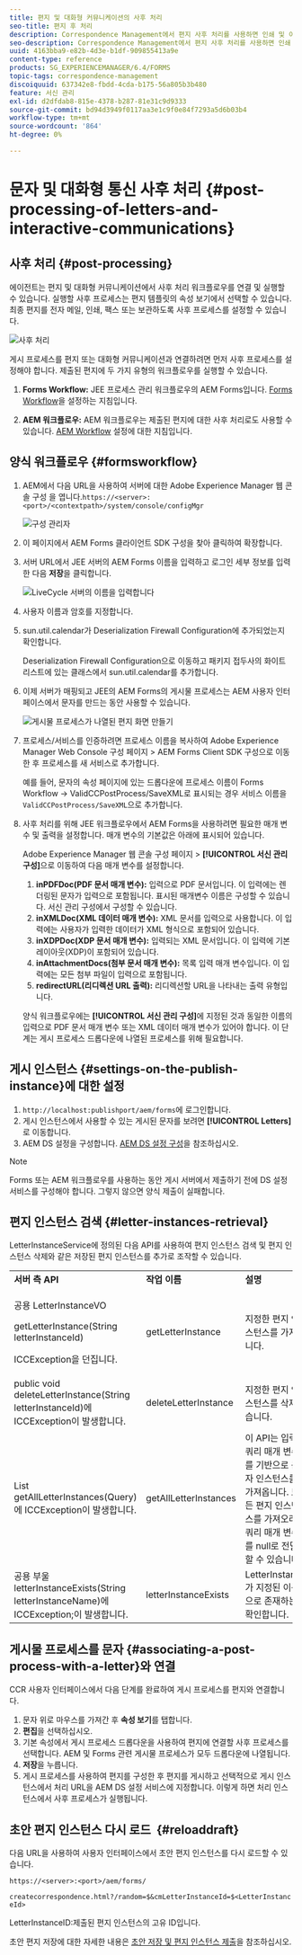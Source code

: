```yaml
---
title: 편지 및 대화형 커뮤니케이션의 사후 처리
seo-title: 편지 후 처리
description: Correspondence Management에서 편지 사후 처리를 사용하면 인쇄 및 이메일과 같은 AEM 및 Forms 게시 프로세스를 만들고 편지에 통합할 수 있습니다.
seo-description: Correspondence Management에서 편지 사후 처리를 사용하면 인쇄 및 이메일과 같은 AEM 및 Forms 게시 프로세스를 만들고 편지에 통합할 수 있습니다.
uuid: 4163bba9-e82b-4d3e-b1df-909855413a9e
content-type: reference
products: SG_EXPERIENCEMANAGER/6.4/FORMS
topic-tags: correspondence-management
discoiquuid: 637342e8-fbdd-4cda-b175-56a805b3b480
feature: 서신 관리
exl-id: d2dfdab8-815e-4378-b287-81e31c9d9333
source-git-commit: bd94d3949f0117aa3e1c9f0e84f7293a5d6b03b4
workflow-type: tm+mt
source-wordcount: '864'
ht-degree: 0%

---
```


# 문자 및 대화형 통신 사후 처리 {#post-processing-of-letters-and-interactive-communications}

## 사후 처리 {#post-processing}

에이전트는 편지 및 대화형 커뮤니케이션에서 사후 처리 워크플로우를 연결 및 실행할 수 있습니다. 실행할 사후 프로세스는 편지 템플릿의 속성 보기에서 선택할 수 있습니다. 최종 편지를 전자 메일, 인쇄, 팩스 또는 보관하도록 사후 프로세스를 설정할 수 있습니다.

![사후 처리](assets/ppoverview.png)

게시 프로세스를 편지 또는 대화형 커뮤니케이션과 연결하려면 먼저 사후 프로세스를 설정해야 합니다. 제출된 편지에 두 가지 유형의 워크플로우를 실행할 수 있습니다.

1. **Forms Workflow:** JEE 프로세스 관리 워크플로우의 AEM Forms입니다. [Forms Workflow](#formsworkflow)을 설정하는 지침입니다.

1. **AEM 워크플로우:** AEM 워크플로우는 제출된 편지에 대한 사후 처리로도 사용할 수 있습니다. [AEM Workflow](/help/forms/using/aem-forms-workflow.md) 설정에 대한 지침입니다.

## 양식 워크플로우 {#formsworkflow}

1. AEM에서 다음 URL을 사용하여 서버에 대한 Adobe Experience Manager 웹 콘솔 구성 을 엽니다.`https://<server>:<port>/<contextpath>/system/console/configMgr`

   ![구성 관리자](assets/2configmanager-1.png)

1. 이 페이지에서 AEM Forms 클라이언트 SDK 구성을 찾아 클릭하여 확장합니다.
1. 서버 URL에서 JEE 서버의 AEM Forms 이름을 입력하고 로그인 세부 정보를 입력한 다음 **저장**&#x200B;을 클릭합니다.

   ![LiveCycle 서버의 이름을 입력합니다](assets/1cofigmanager.png)

1. 사용자 이름과 암호를 지정합니다.
1. sun.util.calendar가 Deserialization Firewall Configuration에 추가되었는지 확인합니다.

   Deserialization Firewall Configuration으로 이동하고 패키지 접두사의 화이트리스트에 있는 클래스에서 sun.util.calendar를 추가합니다.

1. 이제 서버가 매핑되고 JEE의 AEM Forms의 게시물 프로세스는 AEM 사용자 인터페이스에서 문자를 만드는 동안 사용할 수 있습니다.

   ![게시물 프로세스가 나열된 편지 화면 만들기](assets/0configmanager.png)

1. 프로세스/서비스를 인증하려면 프로세스 이름을 복사하여 Adobe Experience Manager Web Console 구성 페이지 > AEM Forms Client SDK 구성으로 이동한 후 프로세스를 새 서비스로 추가합니다.

   예를 들어, 문자의 속성 페이지에 있는 드롭다운에 프로세스 이름이 Forms Workflow -> ValidCCPostProcess/SaveXML로 표시되는 경우 서비스 이름을 `ValidCCPostProcess/SaveXML`으로 추가합니다.

1. 사후 처리를 위해 JEE 워크플로우에서 AEM Forms을 사용하려면 필요한 매개 변수 및 출력을 설정합니다. 매개 변수의 기본값은 아래에 표시되어 있습니다.

   Adobe Experience Manager 웹 콘솔 구성 페이지 > **[!UICONTROL 서신 관리 구성]**&#x200B;으로 이동하여 다음 매개 변수를 설정합니다.

   1. **inPDFDoc(PDF 문서 매개 변수):** 입력으로 PDF 문서입니다. 이 입력에는 렌더링된 문자가 입력으로 포함됩니다. 표시된 매개변수 이름은 구성할 수 있습니다. 서신 관리 구성에서 구성할 수 있습니다.
   1. **inXMLDoc(XML 데이터 매개 변수):** XML 문서를 입력으로 사용합니다. 이 입력에는 사용자가 입력한 데이터가 XML 형식으로 포함되어 있습니다.
   1. **inXDPDoc(XDP 문서 매개 변수):** 입력되는 XML 문서입니다. 이 입력에 기본 레이아웃(XDP)이 포함되어 있습니다.
   1. **inAttachmentDocs(첨부 문서 매개 변수):** 목록 입력 매개 변수입니다. 이 입력에는 모든 첨부 파일이 입력으로 포함됩니다.
   1. **redirectURL(리디렉션 URL 출력):** 리디렉션할 URL을 나타내는 출력 유형입니다.

   양식 워크플로우에는 **[!UICONTROL 서신 관리 구성]**&#x200B;에 지정된 것과 동일한 이름의 입력으로 PDF 문서 매개 변수 또는 XML 데이터 매개 변수가 있어야 합니다. 이 단계는 게시 프로세스 드롭다운에 나열된 프로세스를 위해 필요합니다.

## 게시 인스턴스 {#settings-on-the-publish-instance}에 대한 설정

1. `http://localhost:publishport/aem/forms`에 로그인합니다.
1. 게시 인스턴스에서 사용할 수 있는 게시된 문자를 보려면 **[!UICONTROL Letters]**&#x200B;로 이동합니다.
1. AEM DS 설정을 구성합니다. [AEM DS 설정 구성](/help/forms/using/configuring-the-processing-server-url-.md)을 참조하십시오.

>[!NOTE]
>
>Forms 또는 AEM 워크플로우를 사용하는 동안 게시 서버에서 제출하기 전에 DS 설정 서비스를 구성해야 합니다. 그렇지 않으면 양식 제출이 실패합니다.

## 편지 인스턴스 검색 {#letter-instances-retrieval}

LetterInstanceService에 정의된 다음 API를 사용하여 편지 인스턴스 검색 및 편지 인스턴스 삭제와 같은 저장된 편지 인스턴스를 추가로 조작할 수 있습니다.

<table> 
 <tbody> 
  <tr> 
   <td><strong>서버 측 API</strong></td> 
   <td><strong>작업 이름</strong></td> 
   <td><strong>설명</strong></td> 
  </tr> 
  <tr> 
   <td><p>공용 LetterInstanceVO</p> <p>getLetterInstance(String letterInstanceId)</p> <p>ICCException을 던집니다. </p> </td> 
   <td>getLetterInstance</td> 
   <td>지정한 편지 인스턴스를 가져옵니다. </td> 
  </tr> 
  <tr> 
   <td>public void deleteLetterInstance(String letterInstanceId)에 ICCException이 발생합니다. </td> 
   <td>deleteLetterInstance </td> 
   <td>지정한 편지 인스턴스를 삭제했습니다. </td> 
  </tr> 
  <tr> 
   <td>List getAllLetterInstances(Query)에 ICCException이 발생합니다. </td> 
   <td>getAllLetterInstances </td> 
   <td>이 API는 입력 쿼리 매개 변수를 기반으로 문자 인스턴스를 가져옵니다. 모든 편지 인스턴스를 가져오려면 쿼리 매개 변수를 null로 전달할 수 있습니다.<br /> </td> 
  </tr> 
  <tr> 
   <td>공용 부울 letterInstanceExists(String letterInstanceName)에 ICCException;이 발생합니다. </td> 
   <td>letterInstanceExists </td> 
   <td>LetterInstance가 지정된 이름으로 존재하는지 확인합니다. </td> 
  </tr> 
 </tbody> 
</table>

## 게시물 프로세스를 문자 {#associating-a-post-process-with-a-letter}와 연결

CCR 사용자 인터페이스에서 다음 단계를 완료하여 게시 프로세스를 편지와 연결합니다.

1. 문자 위로 마우스를 가져간 후 **속성 보기**&#x200B;를 탭합니다.
1. **편집**&#x200B;을 선택하십시오.
1. 기본 속성에서 게시 프로세스 드롭다운을 사용하여 편지에 연결할 사후 프로세스를 선택합니다. AEM 및 Forms 관련 게시물 프로세스가 모두 드롭다운에 나열됩니다.
1. **저장**&#x200B;을 누릅니다.
1. 게시 프로세스를 사용하여 편지를 구성한 후 편지를 게시하고 선택적으로 게시 인스턴스에서 처리 URL을 AEM DS 설정 서비스에 지정합니다. 이렇게 하면 처리 인스턴스에서 사후 프로세스가 실행됩니다.

## 초안 편지 인스턴스 다시 로드  {#reloaddraft}

다음 URL을 사용하여 사용자 인터페이스에서 초안 편지 인스턴스를 다시 로드할 수 있습니다.

`https://<server>:<port>/aem/forms/`

`createcorrespondence.html?/random=$&cmLetterInstanceId=$<LetterInstanceId>`

LetterInstanceID:제출된 편지 인스턴스의 고유 ID입니다.

초안 편지 저장에 대한 자세한 내용은 [초안 저장 및 편지 인스턴스 제출](/help/forms/using/create-correspondence.md#savingdrafts)을 참조하십시오.
